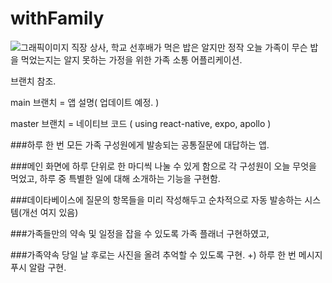 # withFamily
![그래픽이미지](https://user-images.githubusercontent.com/85508996/166243780-2b17df40-a582-40dc-93a9-ac10056411d7.png)
 직장 상사, 학교 선후배가 먹은 밥은 알지만 정작 오늘 가족이 무슨 밥을 먹었는지는 알지 못하는 가정을 위한 가족 소통 어플리케이션.
 
 브랜치 참조.
 
 main 브랜치 = 앱 설명( 업데이트 예정. )
 
 master 브랜치 = 네이티브 코드 ( using react-native, expo, apollo )
 
 
###하루 한 번 모든 가족 구성원에게 발송되는 공통질문에 대답하는 앱.


###메인 화면에 하루 단위로 한 마디씩 나눌 수 있게 함으로 각 구성원이 오늘 무엇을 먹었고, 하루 중 특별한 일에 대해 소개하는 기능을 구현함.

###데이타베이스에 질문의 항목들을 미리 작성해두고 순차적으로 자동 발송하는 시스템(개선 여지 있음)

###가족들만의 약속 및 일정을 잡을 수 있도록 가족 플래너 구현하였고,

###가족약속 당일 날 후로는 사진을 올려 추억할 수 있도록 구현.
+) 하루 한 번 메시지 푸시 알람 구현.


